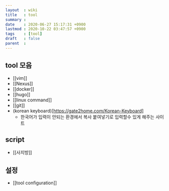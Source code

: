 ```yaml
---
layout  : wiki
title   : tool
summary :
date    : 2020-06-27 15:17:31 +0900
lastmod : 2020-10-22 03:47:57 +0900
tags    : [tool]
draft   : false
parent  :
---
```


## tool 모음
 * [[vim]]
 * [[Nexus]]
 * [[docker]]
 * [[hugo]]
 * [[linux command]]
 * [[git]]
 * (korean keyboard)[https://gate2home.com/Korean-Keyboard]
   * 한국어가 입력이 안되는 환경에서 복사 붙여넣기로 입력할수 있게 해주는 사이트

## script
 * [[사지방]]
## 설정
 * [[tool configuration]]
